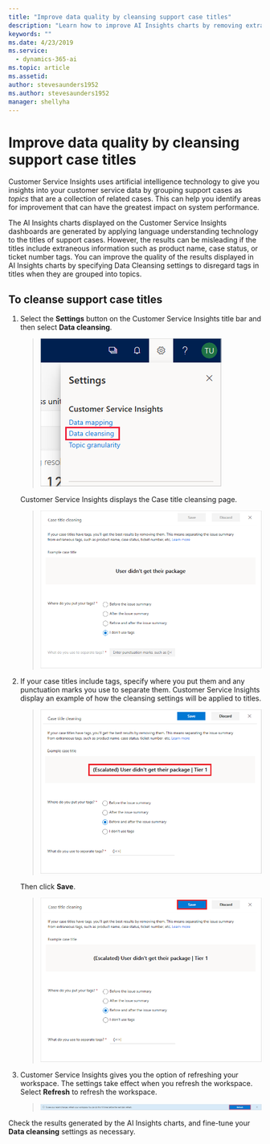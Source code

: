 ```yaml
---
title: "Improve data quality by cleansing support case titles​"
description: "Learn how to improve AI Insights charts by removing extraneous tags in support case titles."
keywords: ""
ms.date: 4/23/2019
ms.service:
  - dynamics-365-ai
ms.topic: article
ms.assetid: 
author: stevesaunders1952
ms.author: stevesaunders1952
manager: shellyha
---
```


# Improve data quality by cleansing support case titles

Customer Service Insights uses artificial intelligence technology to give you insights into your customer service data by grouping support cases as *topics* that are a collection of related cases. This can help you identify areas for improvement that can have the greatest impact on system performance.

The AI Insights charts displayed on the Customer Service Insights dashboards are generated by applying language understanding technology to the titles of support cases. However, the results can be misleading if the titles include extraneous information such as product name, case status, or ticket number tags. You can improve the quality of the results displayed in AI Insights charts by specifying Data Cleansing settings to disregard tags in titles when they are grouped into topics.

## To cleanse support case titles

1. Select the **Settings** button on the Customer Service Insights title bar and then select **Data cleansing**.

   > ![Data cleansing](media/data-cleansing.png)

   Customer Service Insights displays the Case title cleansing page.

   > ![Cleansing page](media/cleansing-page.png)

2. If your case titles include tags, specify where you put them and any punctuation marks you use to separate them. Customer Service Insights display an example of how the cleansing settings will be applied to titles.

   > ![Cleansing settings](media/cleansing-settings.png)

   Then click **Save**.

   > ![Save cleansing](media/save-cleansing.png)

3. Customer Service Insights gives you the option of refreshing your workspace. The settings take effect when you refresh the workspace. Select **Refresh** to refresh the workspace.

   > ![Refresh workspace](media/refresh-workspace-bar.png)

Check the results generated by the AI Insights charts, and fine-tune your **Data cleansing** settings as necessary.
